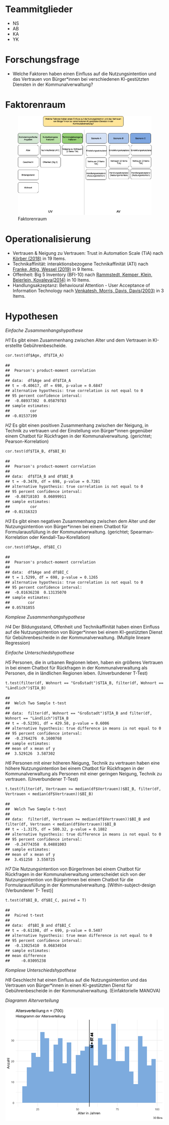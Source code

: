 # Teammitglieder

-   NS
-   AB
-   KA
-   YK

# Forschungsfrage

-   Welche Faktoren haben einen Einfluss auf die Nutzungsintention und
    das Vertrauen von Bürger\*innen bei verschiedenen KI-gestützten
    Diensten in der Kommunalverwaltung?

# Faktorenraum

<figure>
<img src="Readme_files/Faktorenraum_Gruppe%201.png"
alt="Faktorenraum" />
<figcaption aria-hidden="true">Faktorenraum</figcaption>
</figure>

# Operationalisierung

-   Vertrauen & Neigung zu Vertrauen: Trust in Automation Scale (TiA)
    nach [Körber
    (2018)](https://link.springer.com/chapter/10.1007/978-3-319-96074-6_2 "Körber, M.(2018. Theoretical Considerations and Development of a Questionnaire to Measure Trust in Automation. In: Proceedings of the 20th Congress of the International Ergonomics Association (IEA 2018), Springer, Cham.")
    in 19 Items.
-   Technikaffinität: interaktionsbezogene Technikaffinität (ATI) nach
    [Franke, Attig, Wessel
    (2019)](https://ati-scale.org/assets/scales/ati-scala_german_2022-02-25.pdf "Franke, Attig, Wessel(2019. Fragebogen zur interaktionsbezogenen Technikaffinität (ATI) (Affinity for Technology (ATI)Scale, Deutsche Version))")
    in 9 Items.
-   Offenheit: Big 5 Inventory (BFI-10) nach [Rammstedt, Kemper, Klein,
    Beierlein,
    Kovaleva(2014)](https://doi.org/10.6102/zis76 "Rammstedt, B., Kemper, C.J., Klein, M.C., Beierlein, C., Kovaleva, A.(2014. Big 5 Inventory)")
    in 10 Items.
-   Handlungsakzeptanz: Behavioural Attention - User Acceptance of
    Information Technology nach [Venkatesh, Morris, Davis,
    Davis(2003)](https://www.jstor.org/stable/30036540 "Venkatesh, Morris, Davis, Davis(2003. User Acceptance of Information Technology")
    in 3 Items.

# Hypothesen

*Einfache Zusammenhangshypothese*

*H1* Es gibt einen Zusammenhang zwischen Alter und dem Vertrauen in
KI-erstellte Gebührenbescheide.

    cor.test(df$Age, df$TIA_A)

    ## 
    ##  Pearson's product-moment correlation
    ## 
    ## data:  df$Age and df$TIA_A
    ## t = -0.40617, df = 698, p-value = 0.6847
    ## alternative hypothesis: true correlation is not equal to 0
    ## 95 percent confidence interval:
    ##  -0.08937302  0.05879783
    ## sample estimates:
    ##         cor 
    ## -0.01537199

*H2* Es gibt einen positiven Zusammenhang zwischen der Neigung, in
Technik zu vertrauen und der Einstellung von Bürger\*innen gegenüber
einem Chatbot für Rückfragen in der Kommunalverwaltung. (gerichtet;
Pearson-Korrelation)

    cor.test(df$TIA_B, df$BI_B)

    ## 
    ##  Pearson's product-moment correlation
    ## 
    ## data:  df$TIA_B and df$BI_B
    ## t = -0.3478, df = 698, p-value = 0.7281
    ## alternative hypothesis: true correlation is not equal to 0
    ## 95 percent confidence interval:
    ##  -0.08718103  0.06099911
    ## sample estimates:
    ##         cor 
    ## -0.01316323

*H3* Es gibt einen negativen Zusammenhang zwischen dem Alter und der
Nutzungsintention von Bürger\*innen bei einem Chatbot für
Formularausfüllung in der Kommunalverwaltung. (gerichtet;
Spearman-Korrelation oder Kendall-Tau-Korellation)

    cor.test(df$Age, df$BI_C)

    ## 
    ##  Pearson's product-moment correlation
    ## 
    ## data:  df$Age and df$BI_C
    ## t = 1.5299, df = 698, p-value = 0.1265
    ## alternative hypothesis: true correlation is not equal to 0
    ## 95 percent confidence interval:
    ##  -0.01636238  0.13135070
    ## sample estimates:
    ##        cor 
    ## 0.05781055

*Komplexe Zusammenhangshypothese*

*H4* Der Bildungsstand, Offenheit und Technikaffinität haben einen
Einfluss auf die Nutzungsintention von Bürger\*innen bei einem
KI-gestützten Dienst für Gebührenbescheide in der Kommunalverwaltung.
(Multiple lineare Regression)

*Einfache Unterschiedshypothese*

*H5* Personen, die in urbanen Regionen leben, haben ein größeres
Vertrauen in bei einem Chatbot für Rückfragen in der Kommunalverwaltung
als Personen, die in ländlichen Regionen leben. (Unverbundener T-Test)

    t.test(filter(df, Wohnort == "Großstadt")$TIA_B, filter(df, Wohnort == "Ländlich")$TIA_B)

    ## 
    ##  Welch Two Sample t-test
    ## 
    ## data:  filter(df, Wohnort == "Großstadt")$TIA_B and filter(df, Wohnort == "Ländlich")$TIA_B
    ## t = -0.52391, df = 429.58, p-value = 0.6006
    ## alternative hypothesis: true difference in means is not equal to 0
    ## 95 percent confidence interval:
    ##  -0.2764276  0.1600768
    ## sample estimates:
    ## mean of x mean of y 
    ##  3.529126  3.587302

*H6* Personen mit einer höheren Neigung, Technik zu vertrauen haben eine
höhere Nutzungsintention bei einem Chatbot für Rückfragen in der
Kommunalverwaltung als Personen mit einer geringen Neigung, Technik zu
vertrauen. (Unverbundener T-Test)

    t.test(filter(df, Vertrauen >= median(df$Vertrauen))$BI_B, filter(df, Vertrauen < median(df$Vertrauen))$BI_B)

    ## 
    ##  Welch Two Sample t-test
    ## 
    ## data:  filter(df, Vertrauen >= median(df$Vertrauen))$BI_B and filter(df, Vertrauen < median(df$Vertrauen))$BI_B
    ## t = -1.3175, df = 580.32, p-value = 0.1882
    ## alternative hypothesis: true difference in means is not equal to 0
    ## 95 percent confidence interval:
    ##  -0.24774358  0.04881003
    ## sample estimates:
    ## mean of x mean of y 
    ##  3.451258  3.550725

*H7* Die Nutzungsintention von BürgerInnen bei einem Chatbot für
Rückfragen in der Kommunalverwaltung unterscheidet sich von der
Nutzungsintention von BürgerInnen bei einem Chatbot für die
Formularausfüllung in der Kommunalverwaltung. \[Within-subject-design
(Verbundener T- Test)\]

    t.test(df$BI_B, df$BI_C, paired = T)

    ## 
    ##  Paired t-test
    ## 
    ## data:  df$BI_B and df$BI_C
    ## t = -0.61198, df = 699, p-value = 0.5407
    ## alternative hypothesis: true mean difference is not equal to 0
    ## 95 percent confidence interval:
    ##  -0.13025410  0.06834934
    ## sample estimates:
    ## mean difference 
    ##     -0.03095238

*Komplexe Unterschiedshypothese*

*H8* Geschlecht hat einen Einfluss auf die Nutzungsintention und das
Vertrauen von Bürger\*innen in einen KI-gestützten Dienst für
Gebührenbescheide in der Kommunalverwaltung. (Einfaktorielle MANOVA)

*Diagramm Alterverteilung*

![](Readme_files/figure-markdown_strict/unnamed-chunk-8-1.png)
